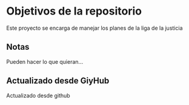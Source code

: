 # Objetivos de la repositorio

Este proyecto se encarga de manejar los planes de la liga de la justicia


## Notas
Pueden hacer lo que quieran...

## Actualizado desde GiyHub
Actualizado desde github
